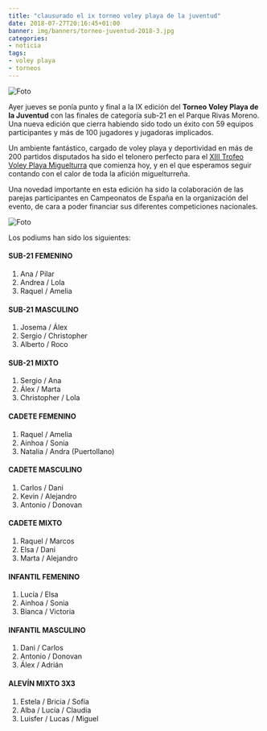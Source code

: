 ```yaml
---
title: "clausurado el ix torneo voley playa de la juventud"
date: 2018-07-27T20:16:45+01:00
banner: img/banners/torneo-juventud-2018-3.jpg
categories:
- noticia
tags:
- voley playa
- torneos
---
```


![Foto](../../../../../img/banners/torneo-juventud-2018-2.jpg)

Ayer jueves se ponía punto y final a la IX edición del **Torneo Voley
Playa de la Juventud** con las finales de categoría sub-21 en el Parque
Rivas Moreno. Una nueva edición que cierra habiendo sido todo un éxito
con 59 equipos participantes y más de 100 jugadores y jugadoras
implicados.


Un ambiente fantástico, cargado de voley playa y deportividad en más
de 200 partidos disputados ha sido el telonero perfecto para
el [XIII Trofeo Voley Playa Miguelturra][torneo] que comienza hoy, y
en el que esperamos seguir contando con el calor de toda la afición
miguelturreña.

[torneo]: https://www.advmiguelturra.org/vplaya/torneo/

Una novedad importante en esta edición ha sido la colaboración de las
parejas participantes en Campeonatos de España en la organización del
evento, de cara a poder financiar sus diferentes competiciones
nacionales.

![Foto](../../../../../img/banners/torneo-juventud-2018-1.jpg)

Los podiums han sido los siguientes:

#### SUB-21 FEMENINO

1. Ana / Pilar
1. Andrea / Lola
1. Raquel / Amelia

#### SUB-21 MASCULINO

1. Josema / Álex
1. Sergio / Christopher
1. Alberto / Roco

#### SUB-21 MIXTO

1. Sergio / Ana
1. Álex / Marta
1. Christopher / Lola

#### CADETE FEMENINO

1. Raquel / Amelia
1. Ainhoa / Sonia
1. Natalia / Andra (Puertollano)

#### CADETE MASCULINO

1. Carlos / Dani
1. Kevin / Alejandro
1. Antonio / Donovan

#### CADETE MIXTO

1. Raquel / Marcos
1. Elsa / Dani
1. Marta / Alejandro

#### INFANTIL FEMENINO

1. Lucía / Elsa
1. Ainhoa / Sonia
1. Bianca / Victoria

#### INFANTIL MASCULINO

1. Dani / Carlos
1. Antonio / Donovan
1. Álex / Adrián

#### ALEVÍN MIXTO 3X3

1. Estela / Bricia / Sofía
1. Alba / Lucía / Claudia
1. Luisfer / Lucas / Miguel
